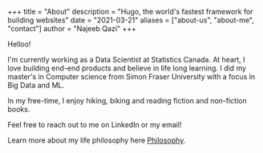 +++
title = "About"
description = "Hugo, the world's fastest framework for building websites"
date = "2021-03-21"
aliases = ["about-us", "about-me", "contact"]
author = "Najeeb Qazi"
+++

Helloo!

I'm currently working as a Data Scientist at Statistics Canada. At heart, I love building end-end products and believe in life long learning. 
I did my master's in Computer science from Simon Fraser University with a focus in Big Data and ML.

In my free-time, I enjoy hiking, biking and reading  fiction and non-fiction books.

Feel free to reach out to me on LinkedIn or my email!

<links to email>

Learn more about my life philosophy here [Philosophy]().
